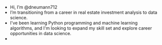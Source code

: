 - Hi, I’m @dneumann712
- I’m transitioning from a career in real estate investment analysis to data science. 
- I've been learning Python programming and machine learning algorithms, and I'm looking to expand my skill set and explore career opportunities in data science.   
- 
<!---
dneumann712/dneumann712 is a ✨ special ✨ repository because its `README.md` (this file) appears on your GitHub profile.
You can click the Preview link to take a look at your changes.
--->
